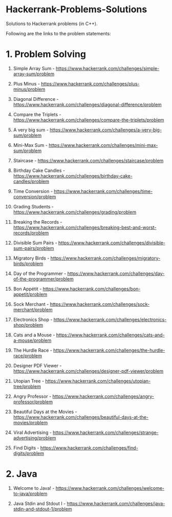 # Hackerrank-Problems-Solutions
Solutions to Hackerrank problems (in C++).

Following are the links to the problem statements:

# 1. Problem Solving

1. Simple Array Sum - https://www.hackerrank.com/challenges/simple-array-sum/problem

2. Plus Minus - https://www.hackerrank.com/challenges/plus-minus/problem

3. Diagonal Difference - https://www.hackerrank.com/challenges/diagonal-difference/problem

4. Compare the Triplets - https://www.hackerrank.com/challenges/compare-the-triplets/problem

5. A very big sum - https://www.hackerrank.com/challenges/a-very-big-sum/problem

6. Mini-Max Sum - https://www.hackerrank.com/challenges/mini-max-sum/problem

7. Staircase - https://www.hackerrank.com/challenges/staircase/problem

8. Birthday Cake Candles - https://www.hackerrank.com/challenges/birthday-cake-candles/problem

9. Time Conversion - https://www.hackerrank.com/challenges/time-conversion/problem

10. Grading Students - https://www.hackerrank.com/challenges/grading/problem

11. Breaking the Records - https://www.hackerrank.com/challenges/breaking-best-and-worst-records/problem

12. Divisible Sum Pairs - https://www.hackerrank.com/challenges/divisible-sum-pairs/problem

13. Migratory Birds - https://www.hackerrank.com/challenges/migratory-birds/problem

14. Day of the Programmer - https://www.hackerrank.com/challenges/day-of-the-programmer/problem

15. Bon Appétit - https://www.hackerrank.com/challenges/bon-appetit/problem

16. Sock Merchant - https://www.hackerrank.com/challenges/sock-merchant/problem

17. Electronics Shop - https://www.hackerrank.com/challenges/electronics-shop/problem

18. Cats and a Mouse - https://www.hackerrank.com/challenges/cats-and-a-mouse/problem

19. The Hurdle Race - https://www.hackerrank.com/challenges/the-hurdle-race/problem

20. Designer PDF Viewer - https://www.hackerrank.com/challenges/designer-pdf-viewer/problem

21. Utopian Tree - https://www.hackerrank.com/challenges/utopian-tree/problem

22. Angry Professor - https://www.hackerrank.com/challenges/angry-professor/problem

23. Beautiful Days at the Movies - https://www.hackerrank.com/challenges/beautiful-days-at-the-movies/problem

24. Viral Advertising - https://www.hackerrank.com/challenges/strange-advertising/problem

25. Find Digits - https://www.hackerrank.com/challenges/find-digits/problem

# 2. Java

1. Welcome to Java! - https://www.hackerrank.com/challenges/welcome-to-java/problem

2. Java Stdin and Stdout I - https://www.hackerrank.com/challenges/java-stdin-and-stdout-1/problem

